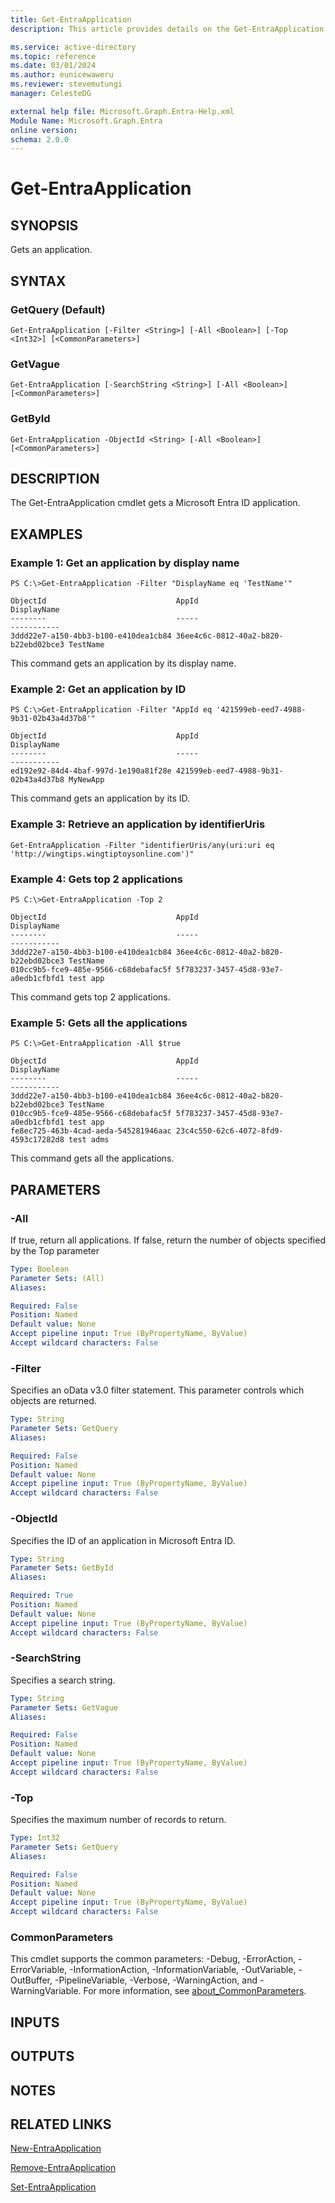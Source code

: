 ```yaml
---
title: Get-EntraApplication
description: This article provides details on the Get-EntraApplication command.

ms.service: active-directory
ms.topic: reference
ms.date: 03/01/2024
ms.author: eunicewaweru
ms.reviewer: stevemutungi
manager: CelesteDG

external help file: Microsoft.Graph.Entra-Help.xml
Module Name: Microsoft.Graph.Entra
online version:
schema: 2.0.0
---
```


# Get-EntraApplication

## SYNOPSIS
Gets an application.

## SYNTAX

### GetQuery (Default)
```
Get-EntraApplication [-Filter <String>] [-All <Boolean>] [-Top <Int32>] [<CommonParameters>]
```

### GetVague
```
Get-EntraApplication [-SearchString <String>] [-All <Boolean>] [<CommonParameters>]
```

### GetById
```
Get-EntraApplication -ObjectId <String> [-All <Boolean>] [<CommonParameters>]
```

## DESCRIPTION
The Get-EntraApplication cmdlet gets a Microsoft Entra ID application.

## EXAMPLES

### Example 1: Get an application by display name
```
PS C:\>Get-EntraApplication -Filter "DisplayName eq 'TestName'"

ObjectId                             AppId                                DisplayName
--------                             -----                                -----------
3ddd22e7-a150-4bb3-b100-e410dea1cb84 36ee4c6c-0812-40a2-b820-b22ebd02bce3 TestName
```

This command gets an application by its display name.

### Example 2: Get an application by ID
```
PS C:\>Get-EntraApplication -Filter "AppId eq '421599eb-eed7-4988-9b31-02b43a4d37b8'"

ObjectId                             AppId                                DisplayName     
--------                             -----                                -----------
ed192e92-84d4-4baf-997d-1e190a81f28e 421599eb-eed7-4988-9b31-02b43a4d37b8 MyNewApp
```

This command gets an application by its ID.

### Example 3: Retrieve an application by identifierUris
```
Get-EntraApplication -Filter "identifierUris/any(uri:uri eq 'http://wingtips.wingtiptoysonline.com')"
```

### Example 4: Gets top 2 applications
```
PS C:\>Get-EntraApplication -Top 2

ObjectId                             AppId                                DisplayName
--------                             -----                                -----------
3ddd22e7-a150-4bb3-b100-e410dea1cb84 36ee4c6c-0812-40a2-b820-b22ebd02bce3 TestName
010cc9b5-fce9-485e-9566-c68debafac5f 5f783237-3457-45d8-93e7-a0edb1cfbfd1 test app
```

This command gets top 2 applications.

### Example 5: Gets all the applications
```
PS C:\>Get-EntraApplication -All $true

ObjectId                             AppId                                DisplayName
--------                             -----                                -----------
3ddd22e7-a150-4bb3-b100-e410dea1cb84 36ee4c6c-0812-40a2-b820-b22ebd02bce3 TestName
010cc9b5-fce9-485e-9566-c68debafac5f 5f783237-3457-45d8-93e7-a0edb1cfbfd1 test app
fe8ec725-463b-4cad-aeda-545281946aac 23c4c550-62c6-4072-8fd9-4593c17282d8 test adms
```

This command gets all the applications.

## PARAMETERS

### -All
If true, return all applications.
If false, return the number of objects specified by the Top parameter

```yaml
Type: Boolean
Parameter Sets: (All)
Aliases:

Required: False
Position: Named
Default value: None
Accept pipeline input: True (ByPropertyName, ByValue)
Accept wildcard characters: False
```

### -Filter
Specifies an oData v3.0 filter statement.
This parameter controls which objects are returned.

```yaml
Type: String
Parameter Sets: GetQuery
Aliases:

Required: False
Position: Named
Default value: None
Accept pipeline input: True (ByPropertyName, ByValue)
Accept wildcard characters: False
```

### -ObjectId
Specifies the ID of an application in Microsoft Entra ID.

```yaml
Type: String
Parameter Sets: GetById
Aliases:

Required: True
Position: Named
Default value: None
Accept pipeline input: True (ByPropertyName, ByValue)
Accept wildcard characters: False
```

### -SearchString
Specifies a search string.

```yaml
Type: String
Parameter Sets: GetVague
Aliases:

Required: False
Position: Named
Default value: None
Accept pipeline input: True (ByPropertyName, ByValue)
Accept wildcard characters: False
```

### -Top
Specifies the maximum number of records to return.

```yaml
Type: Int32
Parameter Sets: GetQuery
Aliases:

Required: False
Position: Named
Default value: None
Accept pipeline input: True (ByPropertyName, ByValue)
Accept wildcard characters: False
```

### CommonParameters
This cmdlet supports the common parameters: -Debug, -ErrorAction, -ErrorVariable, -InformationAction, -InformationVariable, -OutVariable, -OutBuffer, -PipelineVariable, -Verbose, -WarningAction, and -WarningVariable. For more information, see [about_CommonParameters](http://go.microsoft.com/fwlink/?LinkID=113216).

## INPUTS

## OUTPUTS

## NOTES

## RELATED LINKS

[New-EntraApplication](New-EntraApplication.md)

[Remove-EntraApplication](Remove-EntraApplication.md)

[Set-EntraApplication](Set-EntraApplication.md)

